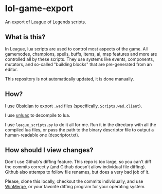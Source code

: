 # lol-game-export
An export of League of Legends scripts.

## What is this?
In League, lua scripts are used to control most aspects of the game. All gamemodes, champions, spells, buffs, items, ai, map features and more are controlled all by these scripts. They use systems like events, components, mutators, and so-called "building blocks" that are pre-generated from an editor.

This repository is not automatically updated, it is done manually.

## How?
I use [Obsidian](https://github.com/Crauzer/Obsidian) to export `.wad` files (specifically, `Scripts.wad.client`).

I use [unluac](https://sourceforge.net/projects/unluac/) to decompile to lua.

I use `league_scripts.py` to do it all for me. Run it in the directory with all the compiled lua files, or pass the path to the binary descriptor file to output a human-readable one (descriptor.txt).

## How should I view changes?
Don't use Github's diffing feature. This repo is too large, so you can't diff the commits correctly (and Github doesn't allow individual file diffing). Github also attemps to follow file renames, but does a very bad job of it.

Please, clone this locally, checkout the commits individually, and use [WinMerge](http://winmerge.org/), or your favorite diffing program for your operating system.